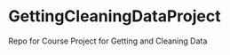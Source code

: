 GettingCleaningDataProject
==========================

Repo for Course Project for Getting and Cleaning Data
